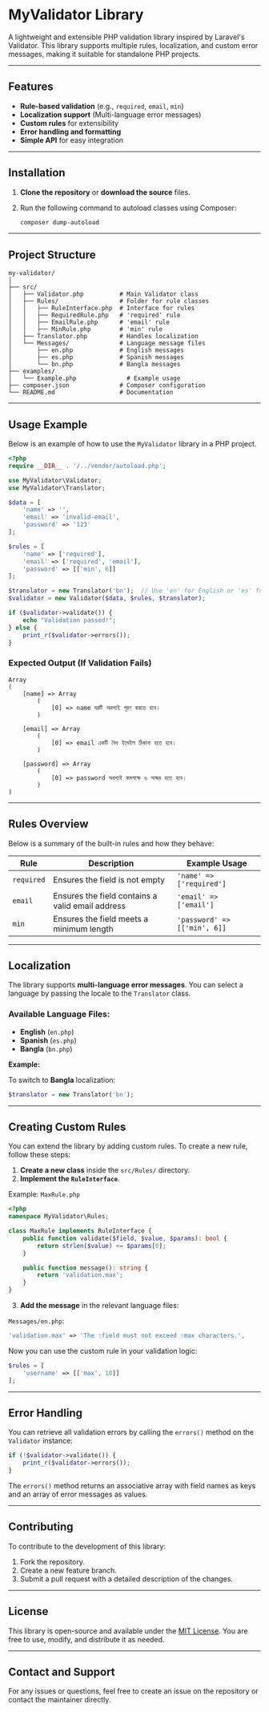 # **MyValidator Library**

A lightweight and extensible PHP validation library inspired by Laravel's Validator. This library supports multiple rules, localization, and custom error messages, making it suitable for standalone PHP projects.

---

## **Features**

- **Rule-based validation** (e.g., `required`, `email`, `min`)
- **Localization support** (Multi-language error messages)
- **Custom rules** for extensibility
- **Error handling and formatting**
- **Simple API** for easy integration

---

## **Installation**

1. **Clone the repository** or **download the source** files.  
2. Run the following command to autoload classes using Composer:

   ```bash
   composer dump-autoload
   ```

---

## **Project Structure**

```
my-validator/
│
├── src/
│   ├── Validator.php          # Main Validator class
│   ├── Rules/                 # Folder for rule classes
│   │   ├── RuleInterface.php  # Interface for rules
│   │   ├── RequiredRule.php   # 'required' rule
│   │   ├── EmailRule.php      # 'email' rule
│   │   ├── MinRule.php        # 'min' rule
│   ├── Translator.php         # Handles localization
│   └── Messages/              # Language message files
│       ├── en.php             # English messages
│       ├── es.php             # Spanish messages
│       └── bn.php             # Bangla messages
├── examples/
│   └── Example.php              # Example usage
├── composer.json              # Composer configuration
└── README.md                  # Documentation
```

---

## **Usage Example**

Below is an example of how to use the `MyValidator` library in a PHP project.

```php
<?php
require __DIR__ . '/../vendor/autoload.php';

use MyValidator\Validator;
use MyValidator\Translator;

$data = [
    'name' => '',
    'email' => 'invalid-email',
    'password' => '123'
];

$rules = [
    'name' => ['required'],
    'email' => ['required', 'email'],
    'password' => [['min', 6]]
];

$translator = new Translator('bn');  // Use 'en' for English or 'es' for Spanish
$validator = new Validator($data, $rules, $translator);

if ($validator->validate()) {
    echo "Validation passed!";
} else {
    print_r($validator->errors());
}
```

### **Expected Output (If Validation Fails)**

```
Array
(
    [name] => Array
        (
            [0] => name ঘরটি অবশ্যই পূরণ করতে হবে।
        )

    [email] => Array
        (
            [0] => email একটি বৈধ ইমেইল ঠিকানা হতে হবে।
        )

    [password] => Array
        (
            [0] => password অবশ্যই কমপক্ষে ৬ অক্ষর হতে হবে।
        )
)
```

---

## **Rules Overview**

Below is a summary of the built-in rules and how they behave:

| **Rule**   | **Description**                        | **Example Usage**        |
|------------|----------------------------------------|--------------------------|
| `required` | Ensures the field is not empty         | `'name' => ['required']` |
| `email`    | Ensures the field contains a valid email address | `'email' => ['email']` |
| `min`      | Ensures the field meets a minimum length | `'password' => [['min', 6]]` |

---

## **Localization**

The library supports **multi-language error messages**. You can select a language by passing the locale to the `Translator` class. 

### Available Language Files:
- **English** (`en.php`)
- **Spanish** (`es.php`)
- **Bangla** (`bn.php`)

**Example:**

To switch to **Bangla** localization:

```php
$translator = new Translator('bn');
```

---

## **Creating Custom Rules**

You can extend the library by adding custom rules. To create a new rule, follow these steps:

1. **Create a new class** inside the `src/Rules/` directory.
2. **Implement the `RuleInterface`**.

Example: `MaxRule.php`

```php
<?php
namespace MyValidator\Rules;

class MaxRule implements RuleInterface {
    public function validate($field, $value, $params): bool {
        return strlen($value) <= $params[0];
    }

    public function message(): string {
        return 'validation.max';
    }
}
```

3. **Add the message** in the relevant language files:

`Messages/en.php`:
```php
'validation.max' => 'The :field must not exceed :max characters.',
```

Now you can use the custom rule in your validation logic:

```php
$rules = [
    'username' => [['max', 10]]
];
```

---

## **Error Handling**

You can retrieve all validation errors by calling the `errors()` method on the `Validator` instance:

```php
if (!$validator->validate()) {
    print_r($validator->errors());
}
```

The `errors()` method returns an associative array with field names as keys and an array of error messages as values.

---

## **Contributing**

To contribute to the development of this library:

1. Fork the repository.
2. Create a new feature branch.
3. Submit a pull request with a detailed description of the changes.

---

## **License**

This library is open-source and available under the [MIT License](https://opensource.org/licenses/MIT). You are free to use, modify, and distribute it as needed.

---

## **Contact and Support**

For any issues or questions, feel free to create an issue on the repository or contact the maintainer directly.
